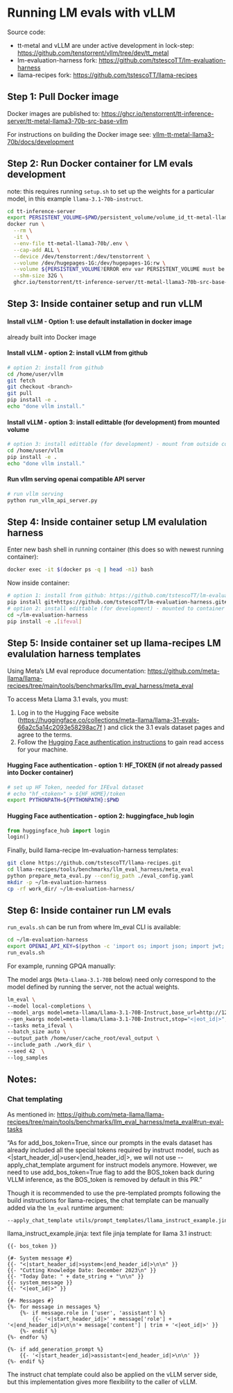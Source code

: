 # Running LM evals with vLLM

Source code:
- tt-metal and vLLM are under active development in lock-step: https://github.com/tenstorrent/vllm/tree/dev/tt_metal 
- lm-evaluation-harness fork: https://github.com/tstescoTT/lm-evaluation-harness
- llama-recipes fork: https://github.com/tstescoTT/llama-recipes

## Step 1: Pull Docker image

Docker images are published to: https://ghcr.io/tenstorrent/tt-inference-server/tt-metal-llama3-70b-src-base-vllm

For instructions on building the Docker image see: [vllm-tt-metal-llama3-70b/docs/development](../vllm-tt-metal-llama3-70b/docs/development.md#step-1-build-docker-image)

## Step 2: Run Docker container for LM evals development

note: this requires running `setup.sh` to set up the weights for a particular model, in this example `llama-3.1-70b-instruct`.

```bash
cd tt-inference-server
export PERSISTENT_VOLUME=$PWD/persistent_volume/volume_id_tt-metal-llama-3.1-70b-instructv0.0.1/
docker run \
  --rm \
  -it \
  --env-file tt-metal-llama3-70b/.env \
  --cap-add ALL \
  --device /dev/tenstorrent:/dev/tenstorrent \
  --volume /dev/hugepages-1G:/dev/hugepages-1G:rw \
  --volume ${PERSISTENT_VOLUME?ERROR env var PERSISTENT_VOLUME must be set}:/home/user/cache_root:rw \
  --shm-size 32G \
  ghcr.io/tenstorrent/tt-inference-server/tt-metal-llama3-70b-src-base-vllm:v0.0.1-tt-metal-${TT_METAL_COMMIT_DOCKER_TAG}-${TT_VLLM_COMMIT_DOCKER_TAG} bash
```

## Step 3: Inside container setup and run vLLM

#### Install vLLM - Option 1: use default installation in docker image

already built into Docker image

#### Install vLLM - option 2: install vLLM from github

```bash
# option 2: install from github
cd /home/user/vllm
git fetch
git checkout <branch>
git pull
pip install -e .
echo "done vllm install."
```
#### Install vLLM - option 3: install edittable (for development) from mounted volume

```bash
# option 3: install edittable (for development) - mount from outside container
cd /home/user/vllm
pip install -e .
echo "done vllm install."
```

#### Run vllm serving openai compatible API server

```bash
# run vllm serving
python run_vllm_api_server.py
```

## Step 4: Inside container setup LM evalulation harness

Enter new bash shell in running container (this does so with newest running container):
```bash
docker exec -it $(docker ps -q | head -n1) bash
```

Now inside container:
```bash
# option 1: install from github: https://github.com/tstescoTT/lm-evaluation-harness
pip install git+https://github.com/tstescoTT/lm-evaluation-harness.git#egg=lm-eval[ifeval]
# option 2: install edittable (for development) - mounted to container
cd ~/lm-evaluation-harness
pip install -e .[ifeval]
```

## Step 5: Inside container set up llama-recipes LM evalulation harness templates


Using Meta’s LM eval reproduce documentation: https://github.com/meta-llama/llama-recipes/tree/main/tools/benchmarks/llm_eval_harness/meta_eval 

To access Meta Llama 3.1 evals, you must:

1. Log in to the Hugging Face website (https://huggingface.co/collections/meta-llama/llama-31-evals-66a2c5a14c2093e58298ac7f ) and click the 3.1 evals dataset pages and agree to the terms.
2. Follow the [Hugging Face authentication instructions](https://huggingface.co/docs/huggingface_hub/en/quick-start#authentication) to gain read access for your machine.

#### Hugging Face authentication - option 1: HF_TOKEN (if not already passed into Docker container)
```bash
# set up HF Token, needed for IFEval dataset
# echo "hf_<token>" > ${HF_HOME}/token
export PYTHONPATH=${PYTHONPATH}:$PWD
```

#### Hugging Face authentication - option 2: huggingface_hub login
```python
from huggingface_hub import login
login()
```

Finally,  build llama-recipe lm-evaluation-harness templates:
```bash
git clone https://github.com/tstescoTT/llama-recipes.git
cd llama-recipes/tools/benchmarks/llm_eval_harness/meta_eval
python prepare_meta_eval.py --config_path ./eval_config.yaml
mkdir -p ~/lm-evaluation-harness
cp -rf work_dir/ ~/lm-evaluation-harness/
```

## Step 6: Inside container run LM evals

`run_evals.sh` can be run from where lm_eval CLI is available:
```bash
cd ~/lm-evaluation-harness
export OPENAI_API_KEY=$(python -c 'import os; import json; import jwt; json_payload = json.loads("{\"team_id\": \"tenstorrent\", \"token_id\": \"debug-test\"}"); encoded_jwt = jwt.encode(json_payload, os.environ["JWT_SECRET"], algorithm="HS256"); print(encoded_jwt)')
run_evals.sh
```

For example, running GPQA manually:

The model args (`Meta-Llama-3.1-70B` below) need only correspond to the model defined by running the server, not the actual weights.
```bash
lm_eval \
--model local-completions \
--model_args model=meta-llama/Llama-3.1-70B-Instruct,base_url=http://127.0.0.1:7000/v1/completions,num_concurrent=32,max_retries=4,tokenized_requests=False,add_bos_token=True \
--gen_kwargs model=meta-llama/Llama-3.1-70B-Instruct,stop="<|eot_id|>",stream=False \
--tasks meta_ifeval \
--batch_size auto \
--output_path /home/user/cache_root/eval_output \
--include_path ./work_dir \
--seed 42  \
--log_samples
```

## Notes:

### Chat templating

As mentioned in: https://github.com/meta-llama/llama-recipes/tree/main/tools/benchmarks/llm_eval_harness/meta_eval#run-eval-tasks 

“As for add_bos_token=True, since our prompts in the evals dataset has already included all the special tokens required by instruct model, such as <|start_header_id|>user<|end_header_id|>, we will not use --apply_chat_template argument for instruct models anymore. However, we need to use add_bos_token=True flag to add the BOS_token back during VLLM inference, as the BOS_token is removed by default in this PR.”

Though it is recommended to use the pre-templated prompts following the build instructions for llama-recipes, the chat template can be manually added via the `lm_eval` runtime argument:
```bash
--apply_chat_template utils/prompt_templates/llama_instruct_example.jinja
```

llama_instruct_example.jinja: text file jinja template for llama 3.1 instruct:
```
{{- bos_token }}

{#- System message #}
{{- "<|start_header_id|>system<|end_header_id|>\n\n" }}
{{- "Cutting Knowledge Date: December 2023\n" }}
{{- "Today Date: " + date_string + "\n\n" }}
{{- system_message }}
{{- "<|eot_id|>" }}

{#- Messages #}
{%- for message in messages %}
    {%- if message.role in ['user', 'assistant'] %}
        {{- '<|start_header_id|>' + message['role'] + '<|end_header_id|>\n\n'+ message['content'] | trim + '<|eot_id|>' }}
    {%- endif %}
{%- endfor %}

{%- if add_generation_prompt %}
    {{- '<|start_header_id|>assistant<|end_header_id|>\n\n' }}
{%- endif %}
```

The instruct chat template could also be applied on the vLLM server side, but this implementation gives more flexibility to the caller of vLLM.

